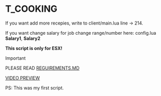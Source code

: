 # T_COOKING
If you want add more recepies, write to client/main.lua line -> 214.

If you want change salary for job change range/number here: config.lua **Salary1**, **Salary2**

**This script is only for ESX!**

> [!IMPORTANT]
> PLEASE READ [REGUIREMENTS.MD](https://github.com/t0maskoYT/t_cooking/blob/main/requirements.md)

[VIDEO PREVIEW](https://youtu.be/qBCYiN6TFFM)

PS: This was my first script.